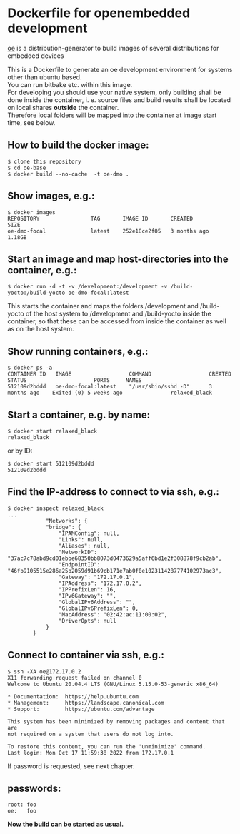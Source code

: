 
# Dockerfile for openembedded development

[oe][oem] is a distribution-generator to build images of several distributions for 
embedded devices

This is a Dockerfile to generate an oe development environment for systems
other than ubuntu based. \
You can run bitbake etc. within this image.\
For developing you should use your native system, only building shall be done
inside the container, i. e. source files and build results shall be located on
local shares __outside__ the container.\
Therefore local folders will be mapped into
the container at image start time, see below.

[oem]: http://www.openembedded.org "OE Homepage"

## How to build the docker image:

    $ clone this repository
    $ cd oe-base
    $ docker build --no-cache  -t oe-dmo .

    
## Show images, e.g.:

    $ docker images
    REPOSITORY                TAG       IMAGE ID       CREATED         SIZE
    oe-dmo-focal              latest    252e18ce2f05   3 months ago    1.18GB



## Start an image and map host-directories into the container, e.g.:

    $ docker run -d -t -v /development:/development -v /build-yocto:/build-yocto oe-dmo-focal:latest
This starts the container and maps the folders /development and /build-yocto of the host system to /development and /build-yocto inside the container, so that these can be accessed from inside the container as well as on the host system.

## Show running containers, e.g.:

    $ docker ps -a
    CONTAINER ID   IMAGE                  COMMAND                  CREATED         STATUS                     PORTS     NAMES
    512109d2bddd   oe-dmo-focal:latest    "/usr/sbin/sshd -D"      3 months ago    Exited (0) 5 weeks ago               relaxed_black

## Start a container, e.g. by name:

    $ docker start relaxed_black 
    relaxed_black
    
or by ID:

    $ docker start 512109d2bddd 
    512109d2bddd

    
## Find the IP-address to connect to via ssh, e.g.:

    $ docker inspect relaxed_black
    ...
                "Networks": {
                "bridge": {
                    "IPAMConfig": null,
                    "Links": null,
                    "Aliases": null,
                    "NetworkID": "37ac7c78abd9cd01ebbe68350bb8073d0473629a5aff6bd1e2f308878f9cb2ab",
                    "EndpointID": "46fb9105515e286a25b2059d91b69cb171e7ab0f0e1023114287774102973ac3",
                    "Gateway": "172.17.0.1",
                    "IPAddress": "172.17.0.2",
                    "IPPrefixLen": 16,
                    "IPv6Gateway": "",
                    "GlobalIPv6Address": "",
                    "GlobalIPv6PrefixLen": 0,
                    "MacAddress": "02:42:ac:11:00:02",
                    "DriverOpts": null
                }
            }

## Connect to container via ssh, e.g.:

    $ ssh -XA oe@172.17.0.2
    X11 forwarding request failed on channel 0
    Welcome to Ubuntu 20.04.4 LTS (GNU/Linux 5.15.0-53-generic x86_64)

    * Documentation:  https://help.ubuntu.com
    * Management:     https://landscape.canonical.com
    * Support:        https://ubuntu.com/advantage

    This system has been minimized by removing packages and content that are
    not required on a system that users do not log into.

    To restore this content, you can run the 'unminimize' command.
    Last login: Mon Oct 17 11:59:38 2022 from 172.17.0.1


If password is requested, see next chapter.

## passwords:

    root: foo
    oe:   foo



__Now the build can be started as usual.__

